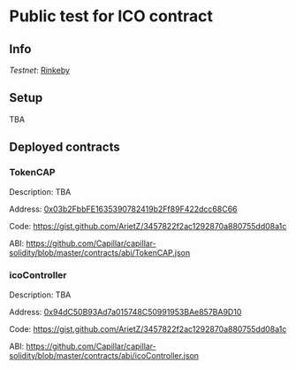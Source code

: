 # Public test for ICO contract

## Info
*Testnet*: [Rinkeby](https://www.rinkeby.io/)

## Setup
TBA

## Deployed contracts
### TokenCAP 
Description: TBA

Address: [0x03b2FbbFE1635390782419b2Ff89F422dcc68C66](https://rinkeby.etherscan.io/address/0x03b2fbbfe1635390782419b2ff89f422dcc68c66)

Code: https://gist.github.com/ArietZ/3457822f2ac1292870a880755dd08a1c

ABI: https://github.com/Capillar/capillar-solidity/blob/master/contracts/abi/TokenCAP.json

### icoController
Description: TBA

Address: [0x94dC50B93Ad7a015748C50991953BAe857BA9D10](https://rinkeby.etherscan.io/address/0x94dC50B93Ad7a015748C50991953BAe857BA9D10)

Code: https://gist.github.com/ArietZ/3457822f2ac1292870a880755dd08a1c

ABI: https://github.com/Capillar/capillar-solidity/blob/master/contracts/abi/icoController.json
